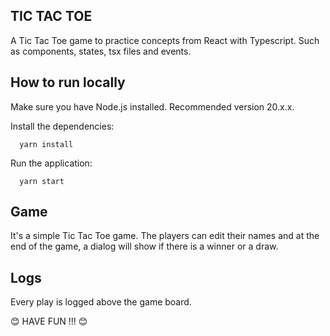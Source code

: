 ## TIC TAC TOE

A Tic Tac Toe game to practice concepts from React with Typescript. Such as components, states, tsx files and events.

## How to run locally

Make sure you have Node.js installed. Recommended version 20.x.x.

Install the dependencies:

```
  yarn install
```

Run the application:

```
  yarn start
```

## Game

It's a simple Tic Tac Toe game. The players can edit their names and at the end of the game, a dialog will show if there is a winner or a draw.

## Logs

Every play is logged above the game board.

😊 HAVE FUN !!! 😊